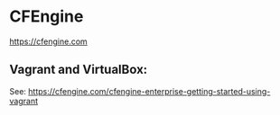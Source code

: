 CFEngine
=====================

https://cfengine.com

Vagrant and VirtualBox:
---------------
See: https://cfengine.com/cfengine-enterprise-getting-started-using-vagrant

